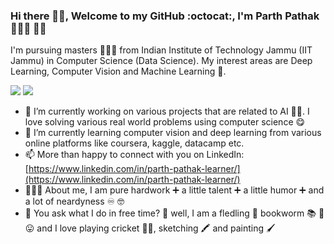 ### Hi there 👋🏻,  Welcome to my GitHub :octocat:, I'm Parth Pathak 👨🏻‍💻 🧙‍♂️

<!--
**ParthPathak27/ParthPathak27** is a ✨ _special_ ✨ repository because its `README.md` (this file) appears on your GitHub profile.
-->

I'm pursuing masters 👨🏻‍🎓 from Indian Institute of Technology Jammu (IIT Jammu) in Computer Science (Data Science). My interest areas are Deep Learning, Computer Vision and Machine Learning 🤖.

![](https://komarev.com/ghpvc/?username=ParthPathak27&color=blue)  [![](https://img.shields.io/badge/Parth-Pathak-brightgreen.svg?colorB=ff0000)](https://www.linkedin.com/in/parth-pathak-learner/)

- 🔭 I’m currently working on various projects that are related to AI 🐱‍💻. I love solving various real world problems using computer science 😋 
- 🌱 I’m currently learning computer vision and deep learning from various online platforms like coursera, kaggle, datacamp etc. 
- 📫 More than happy to connect with you on LinkedIn: [https://www.linkedin.com/in/parth-pathak-learner/](https://www.linkedin.com/in/parth-pathak-learner/)
- 👨🏻‍🎓 About me, I am pure hardwork ➕ a little talent ➕ a little humor ➕ and a lot of neardyness ♾️ 🤓
- 🦻 You ask what I do in free time? 🤔 well, I am a fledling 🐥 bookworm 📚 🐛 😛 and I love playing cricket 🏏😍, sketching 🖍️ and painting 🖌️
